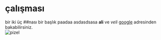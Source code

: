 # çalışması
bir iki üç
##nası bir başlık
paadaa   asdasdsasa **ali**  ve  *veli*  [google](htttp://www.google.com)   adresinden  bakabilirsiniz.   <br>
![pizel](https://picsum.photos/800/500)
